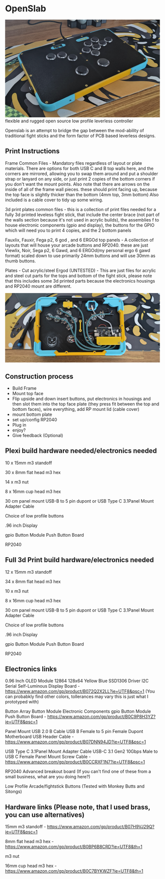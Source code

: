 # OpenSlab
![Openslab image](https://github.com/Lithopop/OpenSlab/blob/main/Gallery/IMG20250224133220.jpg?raw=true)
flexible and rugged open source low profile leverless controller 

Openslab is an attempt to bridge the gap between the mod-ability of traditional fight sticks and the form factor of PCB based leverless designs.

Print Instructions
-----------
Frame Common Files - Mandatory files regardless of layout or plate materials. There are options for both USB C and B top walls here, and the corners are mirrored, allowing you to swap them around and put a shoulder strap or lanyard on any side, or just print 2 copies of the bottom corners if you don't want the mount points. Also note that there are arrows on the inside of all of the frame wall pieces. these should print facing up, because the top face is slightly thicker  than the bottom (4mm top, 3mm bottom) Also included is a cable cover to tidy up some wiring.


3d print plates common files - this is a collection of print files needed for a fully 3d printed leveless fight stick, that include the center brace (not part of the walls section because it's not used in acrylic builds), the assemblies f to house electronic components (gpio and display), the buttons for the GPIO which will need you to print 4 copies, and the 2 bottom panels


Fauxlix, Fauxir, Fega p2, 6 god , and 6 ERGOd top panels - A collection of layouts that will house your arcade buttons and RP2040. these are just Viewlix, Noir, Sega p2, 6 Gawd, and 6 ERGOd(my personal ergo 6 gawd format) scaled down to use primarily 24mm buttons and will use 30mm as thumb buttons. 


Plates - Cut acrylic/steel Ergod (UNTESTED) - This are just files for acrylic and steel cut parts for the tops and bottom of the fight stick, please note that this includes some 3d printed parts because the electronics housings and RP2040 mount are different. 


![Openslab internals](https://github.com/Lithopop/OpenSlab/blob/main/Gallery/IMG20250224133544.jpg?raw=true)


Construction process
-------------
- Build Frame
- Mount top face
- Flip upside and down insert buttons, put electronics in housings and then slot them into the top face plate (they press fit between the top and bottom faces), wire everything, add RP mount lid (cable cover)
- mount bottom plate
- set up/config RP2040
- Plug in
- enjoy?
- Give feedback (Optional)



Plexi build hardware needed/electronics needed
-----------
10 x 15mm m3 standoff

30 x 8mm flat head m3 hex 

14 x m3 nut

8 x 16mm cup head m3 hex

30 cm panel mount USB-B to 5 pin dupont or USB Type C 3.1Panel Mount Adapter Cable

Choice of low profile buttons

.96 inch Display

gpio Button Module Push Button Board

RP2040

Full 3d Print build hardware/electronics needed
-----------
12 x 15mm m3 standoff

34 x 8mm flat head m3 hex 

10 x m3 nut

8 x 16mm cup head m3 hex

30 cm panel mount USB-B to 5 pin dupont or USB Type C 3.1Panel Mount Adapter Cable

Choice of low profile buttons

.96 inch Display

gpio Button Module Push Button Board

RP2040




Electronics links
-----------
0.96 Inch OLED Module 12864 128x64 Yellow Blue SSD1306 Driver I2C Serial Self-Luminous Display Board - https://www.amazon.com/gp/product/B072Q2X2LL?ie=UTF8&psc=1 (You can probabkly find other colors, tollerances may vary this is just what I prototyped with)

Button Array Button Module Electronic Components gpio Button Module Push Button Board - https://www.amazon.com/gp/product/B0C9P8H3YZ?ie=UTF8&psc=1

Panel Mount USB 2.0 B Cable USB B Female to 5 pin Female Dupont Motherboard USB Header Cable - https://www.amazon.com/gp/product/B07DNN94JD?ie=UTF8&psc=1

USB Type C 3.1Panel Mount Adapter Cable USB-C 3.1 Gen2 10Gbps Male to USB C Female Panel Mount Screw Cable - https://www.amazon.com/gp/product/B0CCRXF1N7?ie=UTF8&psc=1

RP2040 Advanced breakout board (If you can't find one of these from a small business, what are you doing here?)

Low Profile Arcade/fightstick Buttons (Tested with Monkey Butts and Sitongs) 


Hardware links (Please note, that I used brass, you can use alternatives)
-----------
15mm m3 standoff - https://www.amazon.com/gp/product/B07H9VJ29Q?ie=UTF8&psc=1

8mm flat head m3 hex - https://www.amazon.com/gp/product/B0BP6B8CRD?ie=UTF8&th=1

m3 nut

16mm cup head m3 hex - https://www.amazon.com/gp/product/B0C7BYKWZF?ie=UTF8&th=1







